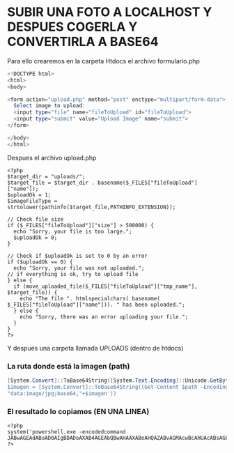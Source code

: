 # SUBIR UNA FOTO A LOCALHOST Y DESPUES COGERLA Y CONVERTIRLA A BASE64

Para ello crearemos en la carpeta Htdocs el archivo
formulario.php
```powershell
<!DOCTYPE html>
<html>
<body>

<form action="upload.php" method="post" enctype="multipart/form-data">
  Select image to upload:
  <input type="file" name="fileToUpload" id="fileToUpload">
  <input type="submit" value="Upload Image" name="submit">
</form>

</body>
</html>
```
Despues el archivo upload.php
```
<?php
$target_dir = "uploads/";
$target_file = $target_dir . basename($_FILES["fileToUpload"]["name"]);
$uploadOk = 1;
$imageFileType = strtolower(pathinfo($target_file,PATHINFO_EXTENSION));

// Check file size
if ($_FILES["fileToUpload"]["size"] > 500000) {
  echo "Sorry, your file is too large.";
  $uploadOk = 0;
}

// Check if $uploadOk is set to 0 by an error
if ($uploadOk == 0) {
  echo "Sorry, your file was not uploaded.";
// if everything is ok, try to upload file
} else {
  if (move_uploaded_file($_FILES["fileToUpload"]["tmp_name"], $target_file)) {
    echo "The file ". htmlspecialchars( basename( $_FILES["fileToUpload"]["name"])). " has been uploaded.";
  } else {
    echo "Sorry, there was an error uploading your file.";
  }
}
?>
```
Y despues una carpeta llamada UPLOADS (dentro de htdocs)

### La ruta donde está la imagen (path)
```powershell
[System.Convert]::ToBase64String([System.Text.Encoding]::Unicode.GetBytes('$path="C:\xampp\htdocs\uploads\imagen.jpg"
$imagen = [System.Convert]::ToBase64String((Get-Content $path -Encoding Byte))
"data:image/jpg;base64,"+$imagen'))
```
### El resultado lo copiamos (EN UNA LINEA)

```
<?php
system('powershell.exe -encodedcommand JABwAGEAdABoAD0AIgBDADoAXAB4AGEAbQBwAHAAXABoAHQAZABvAGMAcwBcAHUAcABsAG8AYQBkAHMAXABpAG0AYQBnAGUAbgAuAGoAcABnACIADQAKACQAaQBtAGEAZwBlAG4AIAA9ACAAWwBTAHkAcwB0AGUAbQAuAEMAbwBuAHYAZQByAHQAXQA6ADoAVABvAEIAYQBzAGUANgA0AFMAdAByAGkAbgBnACgAKABHAGUAdAAtAEMAbwBuAHQAZQBuAHQAIAAkAHAAYQB0AGgAIAAtAEUAbgBjAG8AZABpAG4AZwAgAEIAeQB0AGUAKQApAA0ACgAiAGQAYQB0AGEAOgBpAG0AYQBnAGUALwBqAHAAZwA7AGIAYQBzAGUANgA0ACwAIgArACQAaQBtAGEAZwBlAG4A');
?>
```
